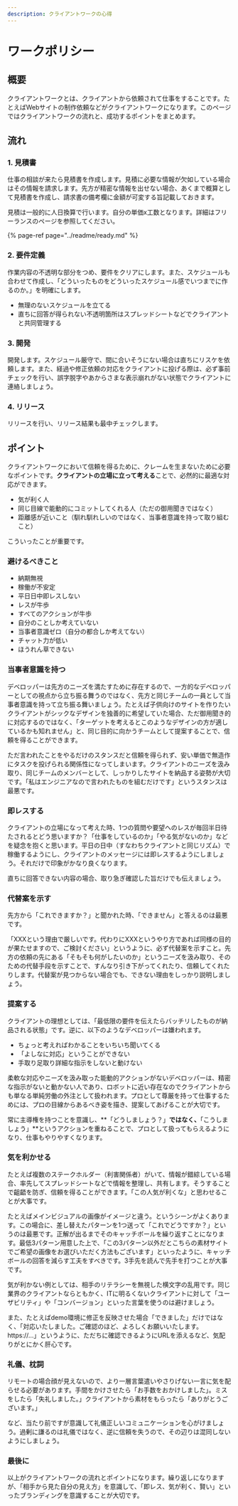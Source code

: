 ```yaml
---
description: クライアントワークの心得
---
```


# ワークポリシー

## 概要

クライアントワークとは、クライアントから依頼されて仕事をすることです。たとえばWebサイトの制作依頼などがクライアントワークになります。このページではクライアントワークの流れと、成功するポイントをまとめます。

## 流れ

### 1. 見積書

仕事の相談が来たら見積書を作成します。見積に必要な情報が欠如している場合はその情報を請求します。先方が精密な情報を出せない場合、あくまで概算として見積書を作成し、請求書の備考欄に金額が可変する旨記載しておきます。

見積は一般的に人日換算で行います。自分の単価x工数となります。詳細はフリーランスのページを参照してください。

{% page-ref page="../readme/ready.md" %}

### 2. 要件定義

作業内容の不透明な部分をつめ、要件をクリアにします。また、スケジュールも合わせて作成し、「どういったものをどういったスケジュール感でいつまでに作るのか。」を明確にします。

* 無理のないスケジュールを立てる
* 直ちに回答が得られない不透明箇所はスプレッドシートなどでクライアントと共同管理する

### 3. 開発

開発します。スケジュール厳守で、間に合いそうにない場合は直ちにリスケを依頼します。また、経過や修正依頼の対応をクライアントに投げる際は、必ず事前チェックを行い、誤字脱字やあからさまな表示崩れがない状態でクライアントに連絡しましょう。

### 4. リリース

リリースを行い、リリース結果も最中チェックします。

## ポイント

クライアントワークにおいて信頼を得るために、クレームを生まないために必要なポイントです。**クライアントの立場に立って考える**ことで、必然的に最適な対応ができます。

* 気が利く人
* 同じ目線で能動的にコミットしてくれる人（ただの御用聞きではなく）
* 距離感が近いこと（馴れ馴れしいのではなく、当事者意識を持って取り組むこと）

こういったことが重要です。

### 避けるべきこと

* 納期無視
* 稼働が不安定
* 平日日中即レスしない
* レスが牛歩
* すべてのアクションが牛歩
* 自分のことしか考えていない
* 当事者意識ゼロ（自分の都合しか考えてない）
* チャット力が低い
* ほうれん草できない

### 当事者意識を持つ

デベロッパーは先方のニーズを満たすために存在するので、一方的なデベロッパーとしての視点から立ち振る舞うのではなく、先方と同じチームの一員として当事者意識を持って立ち振る舞いましょう。たとえば子供向けのサイトを作りたいクライアントがシックなデザインを独善的に希望していた場合、ただ御用聞き的に対応するのではなく、「ターゲットを考えるとこのようなデザインの方が適しているかも知れません」と、同じ目的に向かうチームとして提案することで、信頼を得ることができます。

ただ言われたことをやるだけのスタンスだと信頼を得られず、安い単価で無造作にタスクを投げられる関係性になってしまいます。クライアントのニーズを汲み取り、同じチームのメンバーとして、しっかりしたサイトを納品する姿勢が大切です。「私はエンジニアなので言われたものを組むだけです」というスタンスは最悪です。

### 即レスする

クライアントの立場になって考えた時、1つの質問や要望へのレスが毎回半日待たされるとどう思いますか？「仕事をしているのか」「やる気がないのか」などを疑念を抱くと思います。平日の日中（すなわちクライアントと同じリズム）で稼働するようにし、クライアントのメッセージには即レスするようにしましょう。それだけで印象がかなり良くなります。

直ちに回答できない内容の場合、取り急ぎ確認した旨だけでも伝えましょう。

### 代替案を示す

先方から「これできますか？」と聞かれた時、「できません」と答えるのは最悪です。

「XXXという理由で厳しいです。代わりにXXXというやり方であれば同様の目的が果たせますので、ご検討ください」というように、必ず代替案を示すこと。先方の依頼の先にある「そもそも何がしたいのか」というニーズを汲み取り、そのための代替手段を示すことで、すんなり引き下がってくれたり、信頼してくれたりします。代替案が見つからない場合でも、できない理由をしっかり説明しましょう。

### 提案する

クライアントの理想としては、「最低限の要件を伝えたらバッチリしたものが納品される状態」です。逆に、以下のようなデベロッパーは嫌われます。

* ちょっと考えればわかることをいちいち聞いてくる
* 「よしなに対応」ということができない
* 手取り足取り詳細な指示をしないと動けない

柔軟な対応やニーズを汲み取った能動的アクションがないデベロッパーは、精密な指示がないと動かない人であり、ロボットに近い存在なのでクライアントからも単なる単純労働の外注として扱われます。プロとして尊厳を持って仕事するためには、プロの目線からあるべき姿を描き、提案してあげることが大切です。

常に主導権を持つことを意識し、**「どうしましょう？」**ではなく、**「こうしましょう」**というアクションを重ねることで、プロとして扱ってもらえるようになり、仕事もやりやすくなります。

### 気を利かせる

たとえば複数のステークホルダー（利害関係者）がいて、情報が錯綜している場合、率先してスプレッドシートなどで情報を整理し、共有します。そうすることで齟齬を防ぎ、信頼を得ることができます。「この人気が利くな」と思わせることが大事です。

たとえばメインビジュアルの画像がイメージと違う。というシーンがよくあります。この場合に、差し替えたパターンを1つ送って「これでどうですか？」というのは最悪です。正解が出るまでそのキャッチボールを繰り返すことになります。最低3パターン用意した上で、「この3パターン以外だとこちらの素材サイトでご希望の画像をお選びいただく方法もございます」といったように、キャッチボールの回答を減らす工夫をすべきです。3手先を読んで先手を打つことが大事です。

気が利かない例としては、相手のリテラシーを無視した横文字の乱用です。同じ業界のクライアントならともかく、ITに明るくないクライアントに対して「ユーザビリティ」や「コンバージョン」といった言葉を使うのは避けましょう。

また、たとえばdemo環境に修正を反映させた場合「できました」だけではなく、「対応いたしました。ご確認のほど、よろしくお願いいたします。https://...」というように、ただちに確認できるようにURLを添えるなど、気配りがとにかく肝心です。

### 礼儀、枕詞

リモートの場合顔が見えないので、より一層言葉遣いやさりげない一言に気を配らせる必要があります。手間をかけさせたら「お手数をおかけしました」。ミスをしたら「失礼しました。」クライアントから素材をもらったら「ありがとうございます。」

など、当たり前ですが意識して礼儀正しいコミュニケーションを心がけましょう。過剰に謙るのは礼儀ではなく、逆に信頼を失うので、その辺りは混同しないようにしましょう。

### 最後に

以上がクライアントワークの流れとポイントになります。繰り返しになりますが、「相手から見た自分の見え方」を意識して、「即レス、気が利く、賢い」といったブランディングを意識することが大切です。